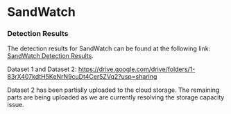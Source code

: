 # SandWatch

### Detection Results 

The detection results for SandWatch can be found at the following link: [SandWatch Detection Results](https://drive.google.com/file/d/1jsU1yjbvAknCzfl0OEYflem8qm7Vsgbi/view?usp=sharing).

Dataset 1 and Dataset 2: https://drive.google.com/drive/folders/1-83rX407kdtH5KeNrN9cuDt4Cer5ZVq2?usp=sharing

Dataset 2 has been partially uploaded to the cloud storage. The remaining parts are being uploaded as we are currently resolving the storage capacity issue.
